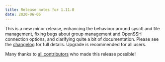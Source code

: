 ```yaml
---
title: Release notes for 1.11.0
date: 2020-06-05
---
```


This is a new minor release, enhancing the behaviour around sysctl and file management, fixing bugs about group management and OpenSSH connection options, and clarifying quite a bit of documentation. Please see the [changelog](https://metacpan.org/source/FERKI/Rex-1.11.0/ChangeLog) for full details. Upgrade is recommended for all users. 

Many thanks to [all contributors](https://metacpan.org/source/FERKI/Rex-1.11.0/CONTRIBUTORS) who made this release possible!
